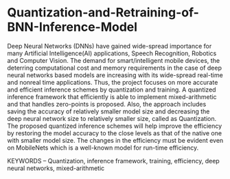# Quantization-and-Retraining-of-BNN-Inference-Model


Deep Neural Networks (DNNs) have gained wide-spread importance for many Artificial
Intelligence(AI) applications, Speech Recognition, Robotics and Computer Vision. The demand for
smart/intelligent mobile devices, the deterring computational cost and memory requirements in the
case of deep neural networks based models are increasing with its wide-spread real-time and nonreal time applications. Thus, the project focuses on more accurate and efficient inference schemes
by quantization and training. A quantized inference framework that efficiently is able to implement
mixed-arithmetic and that handles zero-points is proposed. Also, the approach includes saving the
accuracy of relatively smaller model size and decreasing the deep neural network size to relatively
smaller size, called as Quantization. The proposed quantized inference schemes will help improve
the efficiency by restoring the model accuracy to the close levels as that of the native one with
smaller model size. The changes in the efficiency must be evident even on MobileNets which is a
well-known model for run-time efficiency.


KEYWORDS – Quantization, inference framework, training, efficiency, deep neural networks,
mixed-arithmetic
